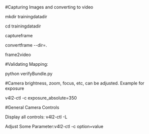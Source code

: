 #Capturing Images and converting to video

mkdir trainingdatadir

cd trainingdatadir

captureframe

convertframe --dir=.

frame2video

#Validating Mapping:

python verifyBundle.py

#Camera brightness, zoom, focus, etc, can be adjusted. Example for exposure

v4l2-ctl -c exposure_absolute=350

#General Camera Controls

Display all controls: v4l2-ctl -L

Adjust Some Parameter:v4l2-ctl -c option=value
 